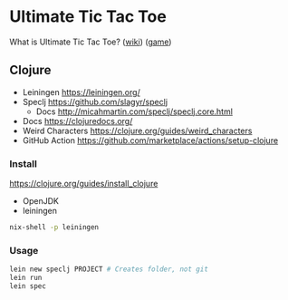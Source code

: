 # Ultimate Tic Tac Toe

What is Ultimate Tic Tac Toe? ([wiki](https://en.wikipedia.org/wiki/Ultimate_tic-tac-toe)) ([game](https://michaelxing.com/UltimateTTT/v3/))

## Clojure

- Leiningen <https://leiningen.org/>
- Speclj <https://github.com/slagyr/speclj>
    - Docs <http://micahmartin.com/speclj/speclj.core.html>
- Docs <https://clojuredocs.org/>
- Weird Characters <https://clojure.org/guides/weird_characters>
- GitHub Action <https://github.com/marketplace/actions/setup-clojure>

### Install

<https://clojure.org/guides/install_clojure>

- OpenJDK
- leiningen

```sh
nix-shell -p leiningen
```

### Usage

```sh
lein new speclj PROJECT # Creates folder, not git
lein run
lein spec
```
